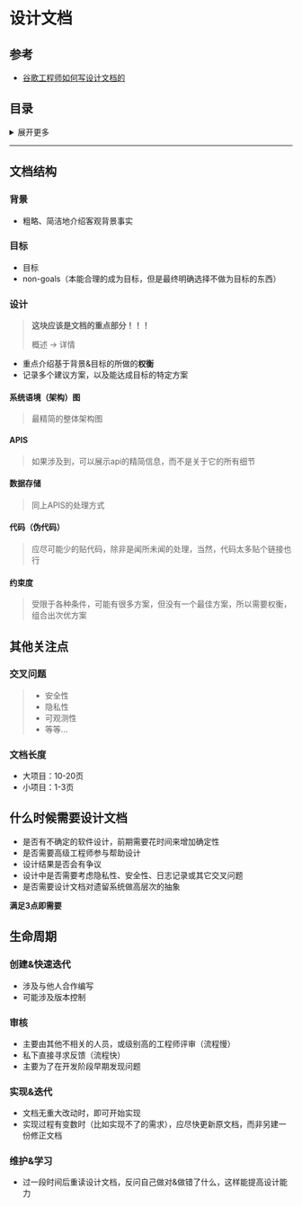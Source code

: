 # 设计文档

## 参考

- [谷歌工程师如何写设计文档的](https://mp.weixin.qq.com/s/7IRAFZPJB5vxle8UuEusKA)

## 目录
<details>
<summary>展开更多</summary>

* [`文档结构`](#文档结构)
* [`其他关注点`](#其他关注点)
* [`什么时候需要设计文档`](#什么时候需要设计文档)
* [`生命周期`](生命周期)

</details>

---

## 文档结构

### 背景

- 粗略、简洁地介绍客观背景事实



### 目标

- 目标
- non-goals（本能合理的成为目标，但是最终明确选择不做为目标的东西）



### 设计

> **这块应该是文档的重点部分！！！**
>
> 概述 -> 详情

- 重点介绍基于背景&目标的所做的**权衡**
- 记录多个建议方案，以及能达成目标的特定方案



#### 系统语境（架构）图

> 最精简的整体架构图

#### APIS

> 如果涉及到，可以展示api的精简信息，而不是关于它的所有细节

#### 数据存储

> 同上APIS的处理方式

#### 代码（伪代码）

> 应尽可能少的贴代码，除非是闻所未闻的处理，当然，代码太多贴个链接也行

#### 约束度

> 受限于各种条件，可能有很多方案，但没有一个最佳方案，所以需要权衡，组合出次优方案



## 其他关注点

### 交叉问题

> - 安全性
> - 隐私性
> - 可观测性
> - 等等...

### 文档长度

- 大项目：10-20页
- 小项目：1-3页



## 什么时候需要设计文档

- 是否有不确定的软件设计，前期需要花时间来增加确定性
- 是否需要高级工程师参与帮助设计
- 设计结果是否会有争议
- 设计中是否需要考虑隐私性、安全性、日志记录或其它交叉问题
- 是否需要设计文档对遗留系统做高层次的抽象

**满足3点即需要**



## 生命周期

### 创建&快速迭代

- 涉及与他人合作编写
- 可能涉及版本控制



### 审核

- 主要由其他不相关的人员，或级别高的工程师评审（流程慢）
- 私下直接寻求反馈（流程快）
- 主要为了在开发阶段早期发现问题



### 实现&迭代

- 文档无重大改动时，即可开始实现
- 实现过程有变数时（比如实现不了的需求），应尽快更新原文档，而非另建一份修正文档



### 维护&学习

- 过一段时间后重读设计文档，反问自己做对&做错了什么，这样能提高设计能力